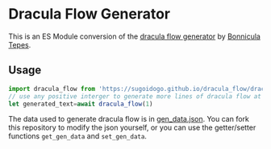 # Dracula Flow Generator

This is an ES Module conversion of the [dracula flow generator](https://bonnicula.neocities.org/draculaflow) by [Bonnicula Tepes](https://bonnicula.neocities.org/).

## Usage

```js
import dracula_flow from 'https://sugoidogo.github.io/dracula_flow/dracula_flow.mjs'
// use any positive interger to generate more lines of dracula flow at once
let generated_text=await dracula_flow(1) 
```

The data used to generate dracula flow is in [gen_data.json](gen_data.json).
You can fork this repository to modify the json yourself,
or you can use the getter/setter functions `get_gen_data` and `set_gen_data`.